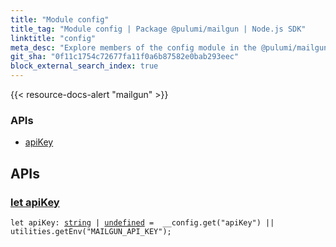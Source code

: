 ```yaml
---
title: "Module config"
title_tag: "Module config | Package @pulumi/mailgun | Node.js SDK"
linktitle: "config"
meta_desc: "Explore members of the config module in the @pulumi/mailgun package."
git_sha: "0f11c1754c72677fa11f0a6b87582e0bab293eec"
block_external_search_index: true
---
```


<!-- WARNING: this page was generated by a tool. Do not edit it by hand. -->
<!-- To change it, please see https://github.com/pulumi/docs/tree/master/tools/tscdocgen. -->

{{< resource-docs-alert "mailgun" >}}






<h3>APIs</h3>
<ul class="api">
    <li><a href="#apiKey"><span class="symbol api"></span>apiKey</a></li>
</ul>




<h2 id="apis">APIs</h2>
<h3 class="pdoc-module-header" id="apiKey" data-link-title="apiKey">
    <a href="https://github.com/pulumi/pulumi-mailgun/blob/0f11c1754c72677fa11f0a6b87582e0bab293eec/sdk/nodejs/config/vars.ts#L9">
        let <strong>apiKey</strong>
    </a>
</h3>

<pre class="highlight"><code><span class='kd'>let</span> apiKey: <span class='kd'><a href='https://developer.mozilla.org/en-US/docs/Web/JavaScript/Reference/Global_Objects/String'>string</a></span> | <span class='kd'><a href='https://developer.mozilla.org/en-US/docs/Web/JavaScript/Reference/Global_Objects/undefined'>undefined</a></span> = <span class='s2'> __config.get(&#34;apiKey&#34;) || utilities.getEnv(&#34;MAILGUN_API_KEY&#34;)</span>;</code></pre>
